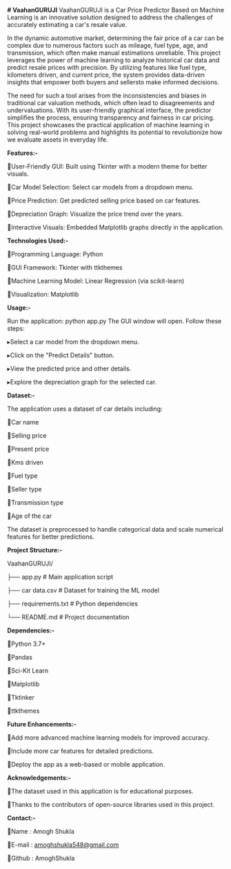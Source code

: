 **# VaahanGURUJI**
VaahanGURUJI is a Car Price Predictor Based on Machine Learning is an innovative solution designed to address the challenges of accurately estimating a car's resale value. 

In the dynamic automotive market, determining the fair price of a car can be complex due to numerous factors such as mileage, fuel type, age, and transmission, which often make manual estimations unreliable. This project leverages the power of machine learning to analyze historical car data and predict resale prices with precision. By utilizing features like fuel type, kilometers driven, and current price, the system provides data-driven insights that empower both buyers and sellersto make informed decisions. 

The need for such a tool arises from the inconsistencies and biases in traditional car valuation methods, which often lead to disagreements and undervaluations.
With its user-friendly graphical interface, the predictor simplifies the process, ensuring transparency and fairness in car pricing. This project showcases the practical application of machine learning in solving real-world problems and highlights its potential to revolutionize how we evaluate assets in everyday life.

**Features:-**

  🔹User-Friendly GUI: Built using Tkinter with a modern theme for better visuals.
  
  🔹Car Model Selection: Select car models from a dropdown menu.
  
  🔹Price Prediction: Get predicted selling price based on car features.
  
  🔹Depreciation Graph: Visualize the price trend over the years.
  
  🔹Interactive Visuals: Embedded Matplotlib graphs directly in the application.

  

**Technologies Used:-**

  🔹Programming Language: Python
  
  🔹GUI Framework: Tkinter with ttkthemes
  
  🔹Machine Learning Model: Linear Regression (via scikit-learn)
  
  🔹Visualization: Matplotlib
  

**Usage:-**

Run the application: python app.py
The GUI window will open. 
Follow these steps:

  ▸Select a car model from the dropdown menu.
  
  ▸Click on the "Predict Details" button.
  
  ▸View the predicted price and other details.
  
  ▸Explore the depreciation graph for the selected car.
  

**Dataset:-**

The application uses a dataset of car details including:

🔹Car name

🔹Selling price

🔹Present price

🔹Kms driven

🔹Fuel type

🔹Seller type

🔹Transmission type

🔹Age of the car


The dataset is preprocessed to handle categorical data and scale numerical features for better predictions.


**Project Structure:-**

VaahanGURUJI/

  ├── app.py                # Main application script
  
  ├── car data.csv          # Dataset for training the ML model
  
  ├── requirements.txt      # Python dependencies
  
  └── README.md             # Project documentation
  

  **Dependencies:-**
  
  🔹Python 3.7+
  
  🔹Pandas
  
  🔹Sci-Kit Learn
  
  🔹Matplotlib
  
  🔹Tktinker
  
  🔹ttkthemes
  

  **Future Enhancements:-**
  
  🔹Add more advanced machine learning models for improved accuracy.
  
  🔹Include more car features for detailed predictions.

  🔹Deploy the app as a web-based or mobile application.
  

  **Acknowledgements:-**
  
  🔹The dataset used in this application is for educational purposes.
  
  🔹Thanks to the contributors of open-source libraries used in this project.
  

  **Contact:-**
  
  🔹Name : Amogh Shukla
  
  🔹E-mail : amoghshukla548@gmail.com
  
  🔹Github : AmoghShukla
  
